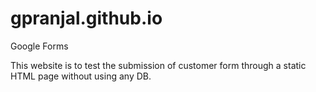 # gpranjal.github.io
Google Forms

This website is to test the submission of customer form through a static HTML page without using any DB. 
